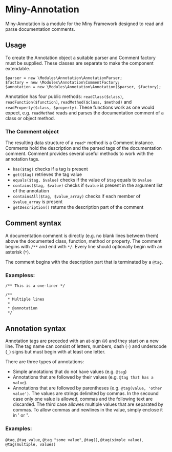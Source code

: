 Miny-Annotation
========
Miny-Annotation is a module for the Miny Framework designed to read and parse documentation comments.

Usage
--------
To create the Annotation object a suitable parser and Comment factory must be supplied. These classes are
separate to make the component extendable.

```
$parser = new \Modules\Annotation\AnnotationParser;
$factory = new \Modules\Annotation\CommentFactory;
$annotation = new \Modules\Annotation\Annotation($parser, $factory);
```

Annotation has four public methods: `readClass($class)`, `readFunction($function)`, `readMethod($class, $method)` and `readProperty($class, $property)`. These functions work as one would expect, e.g. `readMethod` reads and parses the documentation comment of a class or object method.
### The Comment object
The resulting data structure of a `read*` method is a Comment instance. Comments hold the description and the parsed tags of the documentation comment.
Comment provides several useful methods to work with the annotation tags.
 * `has($tag)` checks if a tag is present
 * `get($tag)` retrieves the tag value
 * `equals($tag, $value)` checks if the value of `$tag` equals to `$value`
 * `contains($tag, $value)` checks if `$value` is present in the argument list of the annotation
 * `containsAll($tag, $value_array)` checks if each member of `$value_array` is present
 * `getDescription()` returns the description part of the comment

Comment syntax
--------
A documentation comment is directly (e.g. no blank lines between them) above the documented class, function, method or property. The comment begins with `/**` and end with `*/`. Every line should optionally begin with an asterisk (`*`).

The comment begins with the description part that is terminated by a `@tag`.

### Exampless:
```
/** This is a one-liner */
```
```
/**
 * Multiple lines
 *
 * @annotation
 */
```

Annotation syntax
--------
Annotation tags are preceded with an at-sign (`@`) and they start on a new line. The tag name can consist of letters, numbers, dash (`-`) and underscode (`_`) signs but must begin with at least one letter.

There are three types of annotations:
 * Simple annotations that do not have values (e.g. `@tag`)
 * Annotations that are followed by their values (e.g. `@tag that has a value`).
 * Annotations that are followed by parentheses (e.g. `@tag(value, 'other value')`.
The values are strings delimited by commas. In the secound case only one value is allowed, commas and the following text are discarded. The third case allowes multiple values that are separated by commas. To allow commas and newlines in the value, simply enclose it in ' or ".

### Examples:
`@tag`, `@tag value`, `@tag "some value"`, `@tag()`, `@tag(simple value)`, `@tag(multiple, values)`

